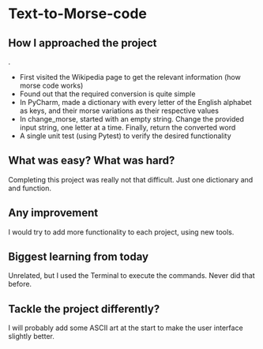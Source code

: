 # Text-to-Morse-code
<h2>How I approached the project</h2>.
<ul>
  <li>First visited the Wikipedia page to get the relevant information (how morse code works)</li>
  <li>Found out that the required conversion is quite simple</li>
  <li>In PyCharm, made a dictionary with every letter of the English alphabet as keys, and their morse variations as their respective values</li>
  <li>In change_morse, started with an empty string. Change the provided input string, one letter at a time. Finally, return the converted word</li>
  <li>A single unit test (using Pytest) to verify the desired functionality</li>
</ul>
<h2>What was easy? What was hard?</h2>
<p>Completing this project was really not that difficult. Just one dictionary and and function.</p>
<h2>Any improvement</h2>
<p>I would try to add more functionality to each project, using new tools.</p>
<h2>Biggest learning from today</h2>
<p>Unrelated, but I used the Terminal to execute the commands. Never did that before.</p>
<h2>Tackle the project differently?</h2>
<p>I will probably add some ASCII art at the start to make the user interface slightly better.</p>
